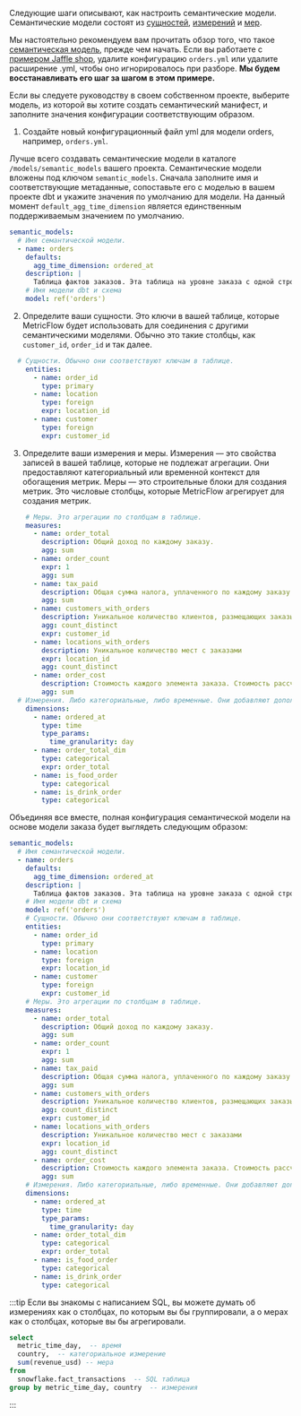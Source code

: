Следующие шаги описывают, как настроить семантические модели. Семантические модели состоят из [сущностей](/docs/build/entities), [измерений](/docs/build/dimensions) и [мер](/docs/build/measures).

Мы настоятельно рекомендуем вам прочитать обзор того, что такое [семантическая модель](/docs/build/semantic-models), прежде чем начать. Если вы работаете с [примером Jaffle shop](https://github.com/dbt-labs/jaffle-sl-template), удалите конфигурацию `orders.yml` или удалите расширение .yml, чтобы оно игнорировалось при разборе. **Мы будем восстанавливать его шаг за шагом в этом примере.**

Если вы следуете руководству в своем собственном проекте, выберите модель, из которой вы хотите создать семантический манифест, и заполните значения конфигурации соответствующим образом.

1. Создайте новый конфигурационный файл yml для модели orders, например, `orders.yml`.

Лучше всего создавать семантические модели в каталоге `/models/semantic_models` вашего проекта. Семантические модели вложены под ключом `semantic_models`. Сначала заполните имя и соответствующие метаданные, сопоставьте его с моделью в вашем проекте dbt и укажите значения по умолчанию для модели. На данный момент `default_agg_time_dimension` является единственным поддерживаемым значением по умолчанию.

```yaml
semantic_models:
  # Имя семантической модели.
  - name: orders
    defaults:
      agg_time_dimension: ordered_at
    description: |
      Таблица фактов заказов. Эта таблица на уровне заказа с одной строкой на заказ.
    # Имя модели dbt и схема
    model: ref('orders')
  ```

2. Определите ваши сущности. Это ключи в вашей таблице, которые MetricFlow будет использовать для соединения с другими семантическими моделями. Обычно это такие столбцы, как `customer_id`, `order_id` и так далее.

```yaml
  # Сущности. Обычно они соответствуют ключам в таблице.
    entities:
      - name: order_id
        type: primary
      - name: location
        type: foreign
        expr: location_id
      - name: customer
        type: foreign
        expr: customer_id
  ```

3. Определите ваши измерения и меры. Измерения — это свойства записей в вашей таблице, которые не подлежат агрегации. Они предоставляют категориальный или временной контекст для обогащения метрик. Меры — это строительные блоки для создания метрик. Это числовые столбцы, которые MetricFlow агрегирует для создания метрик.

```yaml
    # Меры. Это агрегации по столбцам в таблице.
    measures: 
      - name: order_total
        description: Общий доход по каждому заказу.
        agg: sum
      - name: order_count
        expr: 1
        agg: sum
      - name: tax_paid
        description: Общая сумма налога, уплаченного по каждому заказу.
        agg: sum
      - name: customers_with_orders
        description: Уникальное количество клиентов, размещающих заказы
        agg: count_distinct
        expr: customer_id
      - name: locations_with_orders
        description: Уникальное количество мест с заказами
        expr: location_id
        agg: count_distinct
      - name: order_cost
        description: Стоимость каждого элемента заказа. Стоимость рассчитывается как сумма стоимости поставки для каждого элемента заказа.
        agg: sum
  # Измерения. Либо категориальные, либо временные. Они добавляют дополнительный контекст к метрикам. Типичный шаблон запроса — Метрика по Измерению.
    dimensions:
      - name: ordered_at
        type: time
        type_params:
          time_granularity: day 
      - name: order_total_dim
        type: categorical
        expr: order_total
      - name: is_food_order
        type: categorical
      - name: is_drink_order
        type: categorical  
```

Объединяя все вместе, полная конфигурация семантической модели на основе модели заказа будет выглядеть следующим образом:

```yaml
semantic_models:
  # Имя семантической модели.
  - name: orders
    defaults:
      agg_time_dimension: ordered_at
    description: |
      Таблица фактов заказов. Эта таблица на уровне заказа с одной строкой на заказ.
    # Имя модели dbt и схема
    model: ref('orders')
    # Сущности. Обычно они соответствуют ключам в таблице.
    entities:
      - name: order_id
        type: primary
      - name: location
        type: foreign
        expr: location_id
      - name: customer
        type: foreign
        expr: customer_id
    # Меры. Это агрегации по столбцам в таблице.
    measures: 
      - name: order_total
        description: Общий доход по каждому заказу.
        agg: sum
      - name: order_count
        expr: 1
        agg: sum
      - name: tax_paid
        description: Общая сумма налога, уплаченного по каждому заказу.
        agg: sum
      - name: customers_with_orders
        description: Уникальное количество клиентов, размещающих заказы
        agg: count_distinct
        expr: customer_id
      - name: locations_with_orders
        description: Уникальное количество мест с заказами
        expr: location_id
        agg: count_distinct
      - name: order_cost
        description: Стоимость каждого элемента заказа. Стоимость рассчитывается как сумма стоимости поставки для каждого элемента заказа.
        agg: sum
    # Измерения. Либо категориальные, либо временные. Они добавляют дополнительный контекст к метрикам. Типичный шаблон запроса — Метрика по Измерению.
    dimensions:
      - name: ordered_at
        type: time
        type_params:
          time_granularity: day 
      - name: order_total_dim
        type: categorical
        expr: order_total
      - name: is_food_order
        type: categorical
      - name: is_drink_order
        type: categorical  
```

:::tip
Если вы знакомы с написанием SQL, вы можете думать об измерениях как о столбцах, по которым вы бы группировали, а о мерах как о столбцах, которые вы бы агрегировали.

```sql
select
  metric_time_day,  -- время
  country,  -- категориальное измерение
  sum(revenue_usd) -- мера
from
  snowflake.fact_transactions  -- SQL таблица
group by metric_time_day, country  -- измерения
  ```

:::